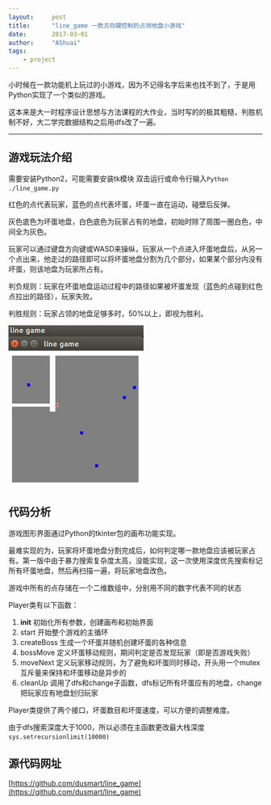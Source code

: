 ```yaml
---
layout:     post
title:      "line_game 一款方向键控制的占领地盘小游戏"
date:       2017-03-01
author:     "AShuai"
tags:
    - project
---
```


小时候在一款功能机上玩过的小游戏，因为不记得名字后来也找不到了，于是用Python实现了一个类似的游戏。

这本来是大一时程序设计思想与方法课程的大作业，当时写的的极其粗糙，判胜机制不好，大二学完数据结构之后用dfs改了一遍。

<!--more-->

---

## 游戏玩法介绍

需要安装Python2，可能需要安装tk模块
双击运行或命令行输入```Python ./line_game.py```

红色的点代表玩家，蓝色的点代表坏蛋，坏蛋一直在运动，碰壁后反弹。

灰色底色为坏蛋地盘，白色底色为玩家占有的地盘，初始时除了周围一圈白色，中间全为灰色。

玩家可以通过键盘方向键或WASD来操纵，玩家从一个点进入坏蛋地盘后，从另一个点出来，他走过的路径即可以将坏蛋地盘分割为几个部分，如果某个部分内没有坏蛋，则该地盘为玩家所占有。

判负规则：玩家在坏蛋地盘运动过程中的路径如果被坏蛋发现（蓝色的点碰到红色点拉出的路径），玩家失败。

判胜规则：玩家占领的地盘足够多时，50%以上，即视为胜利。

![img](/assets/img/2017-03-01-7.png)

## 代码分析

游戏图形界面通过Python的tkinter包的画布功能实现。

最难实现的为，玩家将坏蛋地盘分割完成后，如何判定哪一款地盘应该被玩家占有。第一版中由于暴力搜索复杂度太高，没能实现，这一次使用深度优先搜索标记所有坏蛋地盘，然后再扫描一遍，将玩家地盘改色。

游戏中所有的点存储在一个二维数组中，分别用不同的数字代表不同的状态

Player类有以下函数：

1. __init__ 初始化所有参数，创建画布和初始界面
2. start 开始整个游戏的主循环
3. createBoss 生成一个坏蛋并随机创建坏蛋的各种信息
4. bossMove 定义坏蛋移动规则，期间判定是否发现玩家（即是否游戏失败）
5. moveNext 定义玩家移动规则，为了避免和坏蛋同时移动，开头用一个mutex互斥量来保持和坏蛋移动是异步的
6. cleanUp 调用了dfs和change子函数，dfs标记所有坏蛋应有的地盘，change把玩家应有地盘划归玩家

Player类提供了两个接口，坏蛋数目和坏蛋速度，可以方便的调整难度。

由于dfs搜索深度大于1000，所以必须在主函数更改最大栈深度```sys.setrecursionlimit(10000)```

## 源代码网址

[https://github.com/dusmart/line_game](https://github.com/dusmart/line_game)
